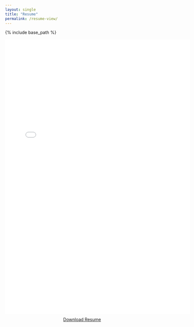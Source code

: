 ```yaml
---
layout: single
title: "Resume"
permalink: /resume-view/
---
```


{% include base_path %}

<div style="text-align: center; margin-bottom: 20px;">
  <embed src="{{ base_path }}/files/resumee.pdf" type="application/pdf" width="120%" height="900px">
  <br>
  <a href="{{ base_path }}/files/resumee.pdf" download="resumee.pdf" class="btn btn--primary" style="display: inline-block; padding: 10px 20px;">Download Resume</a>
</div>
<div style="clear: both;"></div>